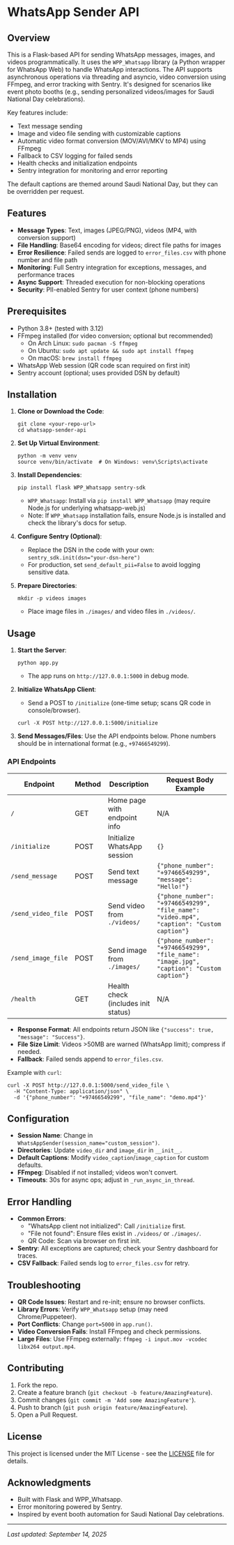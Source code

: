 # WhatsApp Sender API

## Overview

This is a Flask-based API for sending WhatsApp messages, images, and videos programmatically. It uses the `WPP_Whatsapp` library (a Python wrapper for WhatsApp Web) to handle WhatsApp interactions. The API supports asynchronous operations via threading and asyncio, video conversion using FFmpeg, and error tracking with Sentry. It's designed for scenarios like event photo booths (e.g., sending personalized videos/images for Saudi National Day celebrations).

Key features include:
- Text message sending
- Image and video file sending with customizable captions
- Automatic video format conversion (MOV/AVI/MKV to MP4) using FFmpeg
- Fallback to CSV logging for failed sends
- Health checks and initialization endpoints
- Sentry integration for monitoring and error reporting

The default captions are themed around Saudi National Day, but they can be overridden per request.

## Features

- **Message Types**: Text, images (JPEG/PNG), videos (MP4, with conversion support)
- **File Handling**: Base64 encoding for videos; direct file paths for images
- **Error Resilience**: Failed sends are logged to `error_files.csv` with phone number and file path
- **Monitoring**: Full Sentry integration for exceptions, messages, and performance traces
- **Async Support**: Threaded execution for non-blocking operations
- **Security**: PII-enabled Sentry for user context (phone numbers)

## Prerequisites

- Python 3.8+ (tested with 3.12)
- FFmpeg installed (for video conversion; optional but recommended)
  - On Arch Linux: `sudo pacman -S ffmpeg`
  - On Ubuntu: `sudo apt update && sudo apt install ffmpeg`
  - On macOS: `brew install ffmpeg`
- WhatsApp Web session (QR code scan required on first init)
- Sentry account (optional; uses provided DSN by default)

## Installation

1. **Clone or Download the Code**:
   ```
   git clone <your-repo-url>
   cd whatsapp-sender-api
   ```

2. **Set Up Virtual Environment**:
   ```
   python -m venv venv
   source venv/bin/activate  # On Windows: venv\Scripts\activate
   ```

3. **Install Dependencies**:
   ```
   pip install flask WPP_Whatsapp sentry-sdk
   ```
   - `WPP_Whatsapp`: Install via `pip install WPP_Whatsapp` (may require Node.js for underlying whatsapp-web.js)
   - Note: If `WPP_Whatsapp` installation fails, ensure Node.js is installed and check the library's docs for setup.

4. **Configure Sentry (Optional)**:
   - Replace the DSN in the code with your own: `sentry_sdk.init(dsn="your-dsn-here")`
   - For production, set `send_default_pii=False` to avoid logging sensitive data.

5. **Prepare Directories**:
   ```
   mkdir -p videos images
   ```
   - Place image files in `./images/` and video files in `./videos/`.

## Usage

1. **Start the Server**:
   ```
   python app.py
   ```
   - The app runs on `http://127.0.0.1:5000` in debug mode.

2. **Initialize WhatsApp Client**:
   - Send a POST to `/initialize` (one-time setup; scans QR code in console/browser).
   ```
   curl -X POST http://127.0.0.1:5000/initialize
   ```

3. **Send Messages/Files**:
   Use the API endpoints below. Phone numbers should be in international format (e.g., `+97466549299`).

### API Endpoints

| Endpoint              | Method | Description | Request Body Example |
|-----------------------|--------|-------------|----------------------|
| `/`                   | GET    | Home page with endpoint info | N/A |
| `/initialize`         | POST   | Initialize WhatsApp session | `{}` |
| `/send_message`       | POST   | Send text message | `{"phone_number": "+97466549299", "message": "Hello!"}` |
| `/send_video_file`    | POST   | Send video from `./videos/` | `{"phone_number": "+97466549299", "file_name": "video.mp4", "caption": "Custom caption"}` |
| `/send_image_file`    | POST   | Send image from `./images/` | `{"phone_number": "+97466549299", "file_name": "image.jpg", "caption": "Custom caption"}` |
| `/health`             | GET    | Health check (includes init status) | N/A |

- **Response Format**: All endpoints return JSON like `{"success": true, "message": "Success"}`.
- **File Size Limit**: Videos >50MB are warned (WhatsApp limit); compress if needed.
- **Fallback**: Failed sends append to `error_files.csv`.

Example with `curl`:
```
curl -X POST http://127.0.0.1:5000/send_video_file \
  -H "Content-Type: application/json" \
  -d '{"phone_number": "+97466549299", "file_name": "demo.mp4"}'
```

## Configuration

- **Session Name**: Change in `WhatsAppSender(session_name="custom_session")`.
- **Directories**: Update `video_dir` and `image_dir` in `__init__`.
- **Default Captions**: Modify `video_caption`/`image_caption` for custom defaults.
- **FFmpeg**: Disabled if not installed; videos won't convert.
- **Timeouts**: 30s for async ops; adjust in `_run_async_in_thread`.

## Error Handling

- **Common Errors**:
  - "WhatsApp client not initialized": Call `/initialize` first.
  - "File not found": Ensure files exist in `./videos/` or `./images/`.
  - QR Code: Scan via browser on first init.
- **Sentry**: All exceptions are captured; check your Sentry dashboard for traces.
- **CSV Fallback**: Failed sends log to `error_files.csv` for retry.

## Troubleshooting

- **QR Code Issues**: Restart and re-init; ensure no browser conflicts.
- **Library Errors**: Verify `WPP_Whatsapp` setup (may need Chrome/Puppeteer).
- **Port Conflicts**: Change `port=5000` in `app.run()`.
- **Video Conversion Fails**: Install FFmpeg and check permissions.
- **Large Files**: Use FFmpeg externally: `ffmpeg -i input.mov -vcodec libx264 output.mp4`.

## Contributing

1. Fork the repo.
2. Create a feature branch (`git checkout -b feature/AmazingFeature`).
3. Commit changes (`git commit -m 'Add some AmazingFeature'`).
4. Push to branch (`git push origin feature/AmazingFeature`).
5. Open a Pull Request.

## License

This project is licensed under the MIT License - see the [LICENSE](LICENSE) file for details.

## Acknowledgments

- Built with Flask and WPP_Whatsapp.
- Error monitoring powered by Sentry.
- Inspired by event booth automation for Saudi National Day celebrations.

---

*Last updated: September 14, 2025*